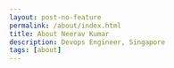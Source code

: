 ```yaml
---
layout: post-no-feature
permalink: /about/index.html
title: About Neerav Kumar
description: Devops Engineer, Singapore
tags: [about]
---
```


